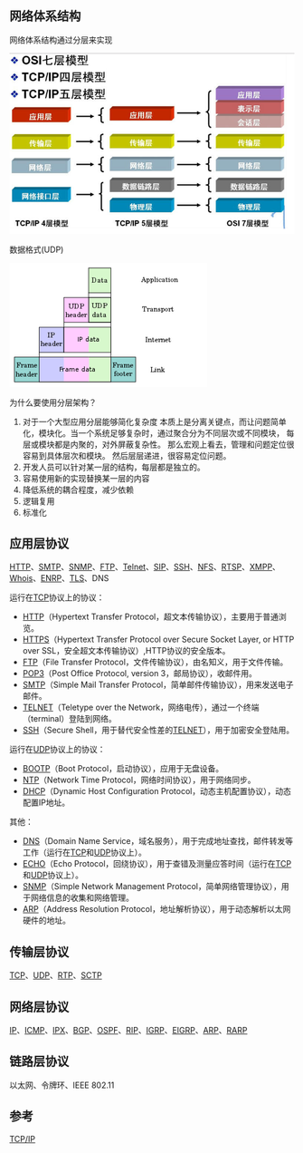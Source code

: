 ## 网络体系结构

网络体系结构通过分层来实现

![网络层次](assets/20161116144744393)

数据格式(UDP)

![img](assets/350px-UDP_encapsulation.svg.png)

为什么要使用分层架构？

1. 对于一个大型应用分层能够简化复杂度 本质上是分离关键点，而让问题简单化，模块化。当一个系统足够复杂时，通过聚合分为不同层次或不同模块， 每层或模块都是内聚的，对外屏蔽复杂性。 那么宏观上看去，管理和问题定位很容易到具体层次和模块。 然后层层递进，很容易定位问题。
2. 开发人员可以针对某一层的结构，每层都是独立的。
3. 容易使用新的实现替换某一层的内容
4. 降低系统的耦合程度，减少依赖
5. 逻辑复用
6. 标准化

## 应用层协议

[HTTP](https://zh.wikipedia.org/wiki/超文本传输协议)、[SMTP](https://zh.wikipedia.org/wiki/简单邮件传输协议)、[SNMP](https://zh.wikipedia.org/wiki/简单网络管理协议)、[FTP](https://zh.wikipedia.org/wiki/文件传输协议)、[Telnet](https://zh.wikipedia.org/wiki/Telnet)、[SIP](https://zh.wikipedia.org/wiki/会话发起协议)、[SSH](https://zh.wikipedia.org/wiki/Secure_Shell)、[NFS](https://zh.wikipedia.org/wiki/网络文件系统)、[RTSP](https://zh.wikipedia.org/wiki/RTSP)、[XMPP](https://zh.wikipedia.org/wiki/XMPP)、[Whois](https://zh.wikipedia.org/wiki/WHOIS)、[ENRP](https://zh.wikipedia.org/w/index.php?title=ENRP&action=edit&redlink=1)、[TLS](https://zh.wikipedia.org/wiki/傳輸層安全性協定)、DNS

运行在[TCP](https://zh.wikipedia.org/wiki/传输控制协议)协议上的协议：

- [HTTP](https://zh.wikipedia.org/wiki/超文本传输协议)（Hypertext Transfer Protocol，超文本传输协议），主要用于普通浏览。
- [HTTPS](https://zh.wikipedia.org/wiki/超文本传输安全协议)（Hypertext Transfer Protocol over Secure Socket Layer, or HTTP over SSL，安全超文本传输协议）,HTTP协议的安全版本。
- [FTP](https://zh.wikipedia.org/wiki/文件传输协议)（File Transfer Protocol，文件传输协议），由名知义，用于文件传输。
- [POP3](https://zh.wikipedia.org/wiki/郵局協定)（Post Office Protocol, version 3，邮局协议），收邮件用。
- [SMTP](https://zh.wikipedia.org/wiki/简单邮件传输协议)（Simple Mail Transfer Protocol，简单邮件传输协议），用来发送电子邮件。
- [TELNET](https://zh.wikipedia.org/wiki/Telnet)（Teletype over the Network，网络电传），通过一个终端（terminal）登陆到网络。
- [SSH](https://zh.wikipedia.org/wiki/Secure_Shell)（Secure Shell，用于替代安全性差的[TELNET](https://zh.wikipedia.org/wiki/TELNET)），用于加密安全登陆用。

运行在[UDP](https://zh.wikipedia.org/wiki/用户数据报协议)协议上的协议：

- [BOOTP](https://zh.wikipedia.org/wiki/BOOTP)（Boot Protocol，启动协议），应用于无盘设备。
- [NTP](https://zh.wikipedia.org/wiki/網路時間協定)（Network Time Protocol，网络时间协议），用于网络同步。
- [DHCP](https://zh.wikipedia.org/wiki/动态主机设置协议)（Dynamic Host Configuration Protocol，动态主机配置协议），动态配置IP地址。

其他：

- [DNS](https://zh.wikipedia.org/wiki/域名系统)（Domain Name Service，域名服务），用于完成地址查找，邮件转发等工作（运行在[TCP](https://zh.wikipedia.org/wiki/传输控制协议)和[UDP](https://zh.wikipedia.org/wiki/用户数据报协议)协议上）。
- [ECHO](https://zh.wikipedia.org/w/index.php?title=ECHO&action=edit&redlink=1)（Echo Protocol，回绕协议），用于查错及测量应答时间（运行在[TCP](https://zh.wikipedia.org/wiki/传输控制协议)和[UDP](https://zh.wikipedia.org/wiki/用户数据报协议)协议上）。
- [SNMP](https://zh.wikipedia.org/wiki/简单网络管理协议)（Simple Network Management Protocol，简单网络管理协议），用于网络信息的收集和网络管理。
- [ARP](https://zh.wikipedia.org/wiki/地址解析协议)（Address Resolution Protocol，地址解析协议），用于动态解析以太网硬件的地址。

## 传输层协议

[TCP](https://zh.wikipedia.org/wiki/传输控制协议)、[UDP](https://zh.wikipedia.org/wiki/用户数据报协议)、[RTP](https://zh.wikipedia.org/wiki/实时传输协议)、[SCTP](https://zh.wikipedia.org/wiki/流控制传输协议)

## 网络层协议

[IP](https://zh.wikipedia.org/wiki/网际协议)、[ICMP](https://zh.wikipedia.org/wiki/互联网控制消息协议)、[IPX](https://zh.wikipedia.org/wiki/互联网分组交换协议)、[BGP](https://zh.wikipedia.org/wiki/边界网关协议)、[OSPF](https://zh.wikipedia.org/wiki/OSPF)、[RIP](https://zh.wikipedia.org/wiki/路由信息协议)、[IGRP](https://zh.wikipedia.org/wiki/IGRP)、[EIGRP](https://zh.wikipedia.org/wiki/EIGRP)、[ARP](https://zh.wikipedia.org/wiki/地址解析协议)、[RARP](https://zh.wikipedia.org/wiki/RARP)

## 链路层协议

以太网、令牌环、IEEE 802.11

## 参考

[TCP/IP](https://zh.wikipedia.org/zh-cn/TCP/IP%E5%8D%8F%E8%AE%AE%E6%97%8F)

